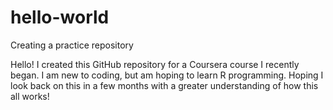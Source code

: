 # hello-world
Creating a practice repository

Hello! I created this GitHub repository for a Coursera course I recently began. I am new to coding, but am hoping to learn R programming. Hoping I look back on this in a few months with a greater understanding of how this all works!
